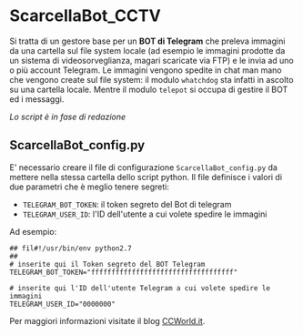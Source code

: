 # ScarcellaBot_CCTV

Si tratta di un gestore base per un **BOT di Telegram** che preleva immagini da una cartella sul file system locale (ad esempio le immagini prodotte da un sistema di videosorveglianza, magari scaricate via FTP) e le invia ad uno o più account Telegram.
Le immagini vengono spedite in chat man mano che vengono create sul file system: il modulo `whatchdog` sta infatti in ascolto su una cartella locale. Mentre il modulo `telepot` si occupa di gestire il BOT ed i messaggi.

_Lo script è in fase di redazione_


## ScarcellaBot_config.py

E' necessario creare il file di configurazione `ScarcellaBot_config.py` da mettere nella stessa cartella dello script python.
Il file definisce i valori di due parametri che è meglio tenere segreti:
- `TELEGRAM_BOT_TOKEN`: il token segreto del Bot di telegram
- `TELEGRAM_USER_ID`: l'ID dell'utente a cui volete spedire le immagini

Ad esempio:

```
## fil#!/usr/bin/env python2.7
##
# inserite qui il Token segreto del BOT Telegram
TELEGRAM_BOT_TOKEN="fffffffffffffffffffffffffffffffffff"

# inserite qui l'ID dell'utente Telegram a cui volete spedire le immagini
TELEGRAM_USER_ID="0000000"
```

Per maggiori informazioni visitate il blog [CCWorld.it](http://www.ccworld.it/).